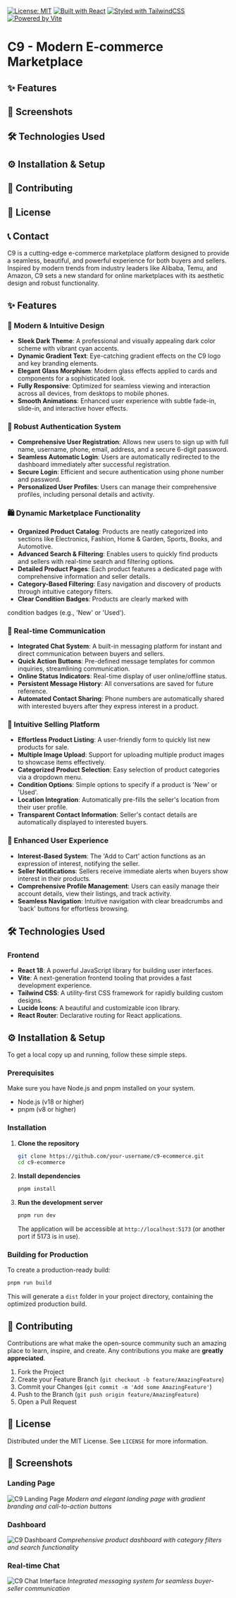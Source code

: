 [![License: MIT](https://img.shields.io/badge/License-MIT-yellow.svg)](https://opensource.org/licenses/MIT)
[![Built with React](https://img.shields.io/badge/Built%20with-React-61DAFB?logo=react&logoColor=white)](https://react.dev/)
[![Styled with TailwindCSS](https://img.shields.io/badge/Styled%20with-TailwindCSS-06B6D4?logo=tailwindcss&logoColor=white)](https://tailwindcss.com/)
[![Powered by Vite](https://img.shields.io/badge/Powered%20by-Vite-646CFF?logo=vite&logoColor=white)](https://vitejs.dev/)

# C9 - Modern E-commerce Marketplace


## ✨ Features

## 📸 Screenshots

## 🛠️ Technologies Used

## ⚙️ Installation & Setup

## 🤝 Contributing

## 📄 License

## 📞 Contact



C9 is a cutting-edge e-commerce marketplace platform designed to provide a seamless, beautiful, and powerful experience for both buyers and sellers. Inspired by modern trends from industry leaders like Alibaba, Temu, and Amazon, C9 sets a new standard for online marketplaces with its aesthetic design and robust functionality.

## ✨ Features

### 🎨 Modern & Intuitive Design
- **Sleek Dark Theme**: A professional and visually appealing dark color scheme with vibrant cyan accents.
- **Dynamic Gradient Text**: Eye-catching gradient effects on the C9 logo and key branding elements.
- **Elegant Glass Morphism**: Modern glass effects applied to cards and components for a sophisticated look.
- **Fully Responsive**: Optimized for seamless viewing and interaction across all devices, from desktops to mobile phones.
- **Smooth Animations**: Enhanced user experience with subtle fade-in, slide-in, and interactive hover effects.

### 🔐 Robust Authentication System
- **Comprehensive User Registration**: Allows new users to sign up with full name, username, phone, email, address, and a secure 6-digit password.
- **Seamless Automatic Login**: Users are automatically redirected to the dashboard immediately after successful registration.
- **Secure Login**: Efficient and secure authentication using phone number and password.
- **Personalized User Profiles**: Users can manage their comprehensive profiles, including personal details and activity.

### 🛍️ Dynamic Marketplace Functionality
- **Organized Product Catalog**: Products are neatly categorized into sections like Electronics, Fashion, Home & Garden, Sports, Books, and Automotive.
- **Advanced Search & Filtering**: Enables users to quickly find products and sellers with real-time search and filtering options.
- **Detailed Product Pages**: Each product features a dedicated page with comprehensive information and seller details.
- **Category-Based Filtering**: Easy navigation and discovery of products through intuitive category filters.
- **Clear Condition Badges**: Products are clearly marked with


condition badges (e.g., 'New' or 'Used').

### 💬 Real-time Communication
- **Integrated Chat System**: A built-in messaging platform for instant and direct communication between buyers and sellers.
- **Quick Action Buttons**: Pre-defined message templates for common inquiries, streamlining communication.
- **Online Status Indicators**: Real-time display of user online/offline status.
- **Persistent Message History**: All conversations are saved for future reference.
- **Automated Contact Sharing**: Phone numbers are automatically shared with interested buyers after they express interest in a product.

### 🏪 Intuitive Selling Platform
- **Effortless Product Listing**: A user-friendly form to quickly list new products for sale.
- **Multiple Image Upload**: Support for uploading multiple product images to showcase items effectively.
- **Categorized Product Selection**: Easy selection of product categories via a dropdown menu.
- **Condition Options**: Simple options to specify if a product is 'New' or 'Used'.
- **Location Integration**: Automatically pre-fills the seller's location from their user profile.
- **Transparent Contact Information**: Seller's contact details are automatically displayed to interested buyers.

### 🎯 Enhanced User Experience
- **Interest-Based System**: The 'Add to Cart' action functions as an expression of interest, notifying the seller.
- **Seller Notifications**: Sellers receive immediate alerts when buyers show interest in their products.
- **Comprehensive Profile Management**: Users can easily manage their account details, view their listings, and track activity.
- **Seamless Navigation**: Intuitive navigation with clear breadcrumbs and 'back' buttons for effortless browsing.

## 🛠️ Technologies Used

### Frontend
- **React 18**: A powerful JavaScript library for building user interfaces.
- **Vite**: A next-generation frontend tooling that provides a fast development experience.
- **Tailwind CSS**: A utility-first CSS framework for rapidly building custom designs.
- **Lucide Icons**: A beautiful and customizable icon library.
- **React Router**: Declarative routing for React applications.

## ⚙️ Installation & Setup

To get a local copy up and running, follow these simple steps.

### Prerequisites

Make sure you have Node.js and pnpm installed on your system.
- Node.js (v18 or higher)
- pnpm (v8 or higher)

### Installation

1. **Clone the repository**
   ```bash
   git clone https://github.com/your-username/c9-ecommerce.git
   cd c9-ecommerce
   ```

2. **Install dependencies**
   ```bash
   pnpm install
   ```

3. **Run the development server**
   ```bash
   pnpm run dev
   ```
   The application will be accessible at `http://localhost:5173` (or another port if 5173 is in use).

### Building for Production

To create a production-ready build:

```bash
pnpm run build
```

This will generate a `dist` folder in your project directory, containing the optimized production build.

## 🤝 Contributing

Contributions are what make the open-source community such an amazing place to learn, inspire, and create. Any contributions you make are **greatly appreciated**.

1. Fork the Project
2. Create your Feature Branch (`git checkout -b feature/AmazingFeature`)
3. Commit your Changes (`git commit -m 'Add some AmazingFeature'`)
4. Push to the Branch (`git push origin feature/AmazingFeature`)
5. Open a Pull Request

## 📄 License

Distributed under the MIT License. See `LICENSE` for more information.

## 📸 Screenshots

### Landing Page
![C9 Landing Page](https://private-us-east-1.manuscdn.com/sessionFile/YBefiJrJjPWYBhHziXYSVj/sandbox/DjltwGA60THKScWvM79dqT-images_1752884915239_na1fn_L2hvbWUvdWJ1bnR1L2M5X3dlYnNpdGVfYXJjaGl2ZS9zY3JlZW5zaG90cy9jOV9sYW5kaW5nX3BhZ2U.png?Policy=eyJTdGF0ZW1lbnQiOlt7IlJlc291cmNlIjoiaHR0cHM6Ly9wcml2YXRlLXVzLWVhc3QtMS5tYW51c2Nkbi5jb20vc2Vzc2lvbkZpbGUvWUJlZmlKckpqUFdZQmhIemlYWVNWai9zYW5kYm94L0RqbHR3R0E2MFRIS1NjV3ZNNzlkcVQtaW1hZ2VzXzE3NTI4ODQ5MTUyMzlfbmExZm5fTDJodmJXVXZkV0oxYm5SMUwyTTVYM2RsWW5OcGRHVmZZWEpqYUdsMlpTOXpZM0psWlc1emFHOTBjeTlqT1Y5c1lXNWthVzVuWDNCaFoyVS5wbmciLCJDb25kaXRpb24iOnsiRGF0ZUxlc3NUaGFuIjp7IkFXUzpFcG9jaFRpbWUiOjE3OTg3NjE2MDB9fX1dfQ__&Key-Pair-Id=K2HSFNDJXOU9YS&Signature=MQPj4s48lt8SiJdWiXwBFHp5qFDQaD9vG4ei-ADEaGT8xpbOoGgrreIR2zYtITt8e-deJR8DTKbwyFJkm8g86KASkTBrKBlKPu1AK~~d~j9Mt0GBhoo7lJBdISl7G99htR9USJTZ~RBhXEGHFLgHDQDIYc477pzE2~pd9sOVQZsPDQzCi4YdP~OXDy3dPPp2lVlnlhM1Z64JdLZX~6XabtALD1LV-qrr-Bbc0vID~A-54IOY1TlDTp8na~GAzS88CC1E00H5wuYVGs~kxyTr8iXAeohW~aSXg0w2yTiTDI5pepFmj4vk~rjKHtREjax6SmvFJgk2ISnlBQh6k7sx6Q__)
*Modern and elegant landing page with gradient branding and call-to-action buttons*

### Dashboard
![C9 Dashboard](https://private-us-east-1.manuscdn.com/sessionFile/YBefiJrJjPWYBhHziXYSVj/sandbox/DjltwGA60THKScWvM79dqT-images_1752884915305_na1fn_L2hvbWUvdWJ1bnR1L2M5X3dlYnNpdGVfYXJjaGl2ZS9zY3JlZW5zaG90cy9jOV9kYXNoYm9hcmQ.png?Policy=eyJTdGF0ZW1lbnQiOlt7IlJlc291cmNlIjoiaHR0cHM6Ly9wcml2YXRlLXVzLWVhc3QtMS5tYW51c2Nkbi5jb20vc2Vzc2lvbkZpbGUvWUJlZmlKckpqUFdZQmhIemlYWVNWai9zYW5kYm94L0RqbHR3R0E2MFRIS1NjV3ZNNzlkcVQtaW1hZ2VzXzE3NTI4ODQ5MTUzMDVfbmExZm5fTDJodmJXVXZkV0oxYm5SMUwyTTVYM2RsWW5OcGRHVmZZWEpqYUdsMlpTOXpZM0psWlc1emFHOTBjeTlqT1Y5a1lYTm9ZbTloY21RLnBuZyIsIkNvbmRpdGlvbiI6eyJEYXRlTGVzc1RoYW4iOnsiQVdTOkVwb2NoVGltZSI6MTc5ODc2MTYwMH19fV19&Key-Pair-Id=K2HSFNDJXOU9YS&Signature=g8JZmD9eCQZPRAs7rvcqWcA3LZRbT7TRakB3bCa2D3wdvcDaOgvkvOhki3qe4shHCdq9rbKf9cZVihttsbXTW-7eLH0bcH~agzadYQCiXO6zV8PDu2Z3rJ5ktdG9IYy1ho6LSUPigQF0XwNIN8f6sQybeqBVYEmPfE~f4FpbNxFHLh6rc7ur9NQyY6OGdj545KRtFZp-7yzLj4Y7Om97EBOCag7YfewuurcfPeCJ2Gqafb8Vk2cADKsvE0w0ahceejsQbMMLF~U2skjzfEHPwgboe8QH7fCwlu4zqJJIYBKsYmjq9Oloyx6-HKTOffzi-cMc4dqHc08S04ZXq7MXJg__)
*Comprehensive product dashboard with category filters and search functionality*

### Real-time Chat
![C9 Chat Interface](https://private-us-east-1.manuscdn.com/sessionFile/YBefiJrJjPWYBhHziXYSVj/sandbox/DjltwGA60THKScWvM79dqT-images_1752884915306_na1fn_L2hvbWUvdWJ1bnR1L2M5X3dlYnNpdGVfYXJjaGl2ZS9zY3JlZW5zaG90cy9jOV9jaGF0.png?Policy=eyJTdGF0ZW1lbnQiOlt7IlJlc291cmNlIjoiaHR0cHM6Ly9wcml2YXRlLXVzLWVhc3QtMS5tYW51c2Nkbi5jb20vc2Vzc2lvbkZpbGUvWUJlZmlKckpqUFdZQmhIemlYWVNWai9zYW5kYm94L0RqbHR3R0E2MFRIS1NjV3ZNNzlkcVQtaW1hZ2VzXzE3NTI4ODQ5MTUzMDZfbmExZm5fTDJodmJXVXZkV0oxYm5SMUwyTTVYM2RsWW5OcGRHVmZZWEpqYUdsMlpTOXpZM0psWlc1emFHOTBjeTlqT1Y5amFHRjAucG5nIiwiQ29uZGl0aW9uIjp7IkRhdGVMZXNzVGhhbiI6eyJBV1M6RXBvY2hUaW1lIjoxNzk4NzYxNjAwfX19XX0_&Key-Pair-Id=K2HSFNDJXOU9YS&Signature=Zjb~dadjInxBVIYFNdesey98cnxD213iUUeZb2sFflan~S0D1hB-egjobEElRzed67EC9i2hOMlRytMskau4L0CZb8rKodxds74wf6VZ9bbFUYaeB8sem5NfXSAzs61EFNotXpPtn2bMwhY53Yt-HGiw~RhqqNwY5N9F8yGKBu0-ia7O2CYup2jHO857w9uIFRJBEQs2Zu6yPdK8aA7hmizReZg08Ss9WC6Z-V1TY9qIpeSZjEgw3N650mbV-DERH6ubDCmowNWeBOyyKTalooMhtjmIKa2ARSzr0J02Od5WzUkmkya5zMJyWTzPp87e0iZbdXGe9S4CwRDlzsN3Pg__)
*Integrated messaging system for seamless buyer-seller communication*

